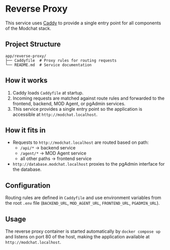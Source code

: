 # Reverse Proxy

This service uses [Caddy](https://caddyserver.com/) to provide a single entry point for all components of the Modchat stack.


## Project Structure
```
app/reverse-proxy/
├── Caddyfile  # Proxy rules for routing requests
└── README.md  # Service documentation
```

## How it works
1. Caddy loads `Caddyfile` at startup.
2. Incoming requests are matched against route rules and forwarded to the frontend, backend, MOD Agent, or pgAdmin services.
3. This service provides a single entry point so the application is accessible at `http://modchat.localhost`.

## How it fits in
- Requests to `http://modchat.localhost` are routed based on path:
  - `/api/*` → backend service
  - `/agent/*` → MOD Agent service
  - all other paths → frontend service
- `http://database.modchat.localhost` proxies to the pgAdmin interface for the database.

## Configuration
Routing rules are defined in `Caddyfile` and use environment variables from the root `.env` file (`BACKEND_URL`, `MOD_AGENT_URL`, `FRONTEND_URL`, `PGADMIN_URL`).

## Usage
The reverse proxy container is started automatically by `docker compose up` and listens on port 80 of the host, making the application available at `http://modchat.localhost`.
